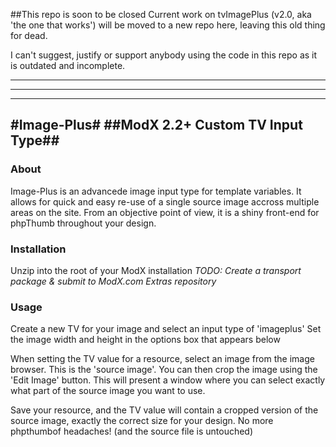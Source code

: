 ##This repo is soon to be closed
Current work on tvImagePlus (v2.0, aka 'the one that works') will be moved to a new repo here, 
leaving this old thing for dead.

I can't suggest, justify or support anybody using the code in this repo as it is outdated and incomplete. 

-----------------------------------------------------------------------
-----------------------------------------------------------------------
-----------------------------------------------------------------------

#Image-Plus#
##ModX 2.2+ Custom TV Input Type##
-----------------------------
### About ###
Image-Plus is an advancede image input type for template variables. It allows for quick and easy re-use of a single source image accross multiple areas on the site.
From an objective point of view, it is a shiny front-end for phpThumb throughout your design.


### Installation ###
Unzip into the root of your ModX installation
*TODO: Create a transport package & submit to ModX.com Extras repository*


### Usage ###
Create a new TV for your image and select an input type of 'imageplus'
Set the image width and height in the options box that appears below

When setting the TV value for a resource, select an image from the image browser. This is the 'source image'.
You can then crop the image using the 'Edit Image' button. This will present a window where you can select exactly what part of the source image you want to use.

Save your resource, and the TV value will contain a cropped version of the source image, exactly the correct size for your design. No more phpthumbof headaches! (and the source file is untouched)